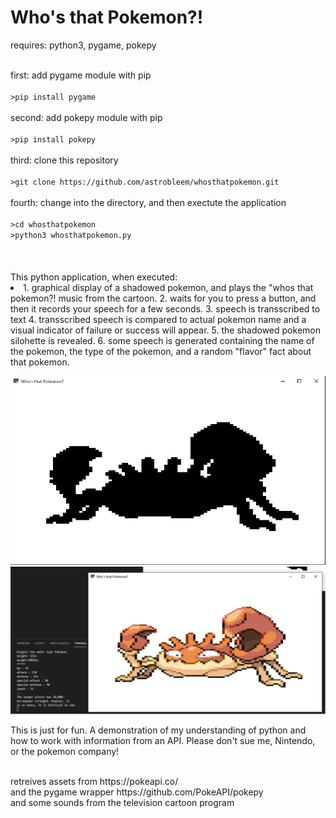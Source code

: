 # Who's that Pokemon?!


requires: python3, pygame, pokepy

<br>
first: add pygame module with pip<br>
<code>
>pip install pygame
</code>

<br>
second: add pokepy module with pip<br>
<code>
>pip install pokepy
</code>

<br>
third: clone this repository<br>
<code>
>git clone https://github.com/astrobleem/whosthatpokemon.git
</code>

<br>
fourth: change into the directory, and then exectute the application<br>
<code>
>cd whosthatpokemon
>python3 whosthatpokemon.py
</code>
<br><br><br>
This python application, when executed:
<li>
1. graphical display of a shadowed pokemon, and plays the "whos that pokemon?! music from the cartoon.
2. waits for you to press a button, and then it records your speech for a few seconds.
3. speech is transscribed to text 
4. transscribed speech is compared to actual pokemon name and a visual indicator of failure or success will appear.
5. the shadowed pokemon silohette is revealed.
6. some speech is generated containing the name of the pokemon, the type of the pokemon, and a random "flavor" fact about that pokemon.
</li>



![pokemon hidden](https://github.com/astrobleem/pythontesting/blob/main/examplewindowkingler.png?raw=true)
<br>
![pokemon is revealed after hitting spacebar](https://github.com/astrobleem/pythontesting/blob/main/kinglerreveal.png?raw=true)


This is just for fun. A demonstration of my understanding of python and how to work with information from an API.
Please don't sue me, Nintendo, or the pokemon company!

<br>
retreives assets from https://pokeapi.co/
<br>
and the pygame wrapper https://github.com/PokeAPI/pokepy
<br>
and some sounds from the television cartoon program
<br>
